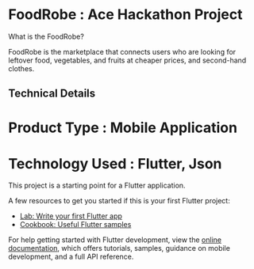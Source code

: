# FoodRobe : Ace Hackathon Project
What is the FoodRobe? 

FoodRobe is the marketplace that connects users who are looking for leftover food, vegetables, and fruits at cheaper prices, and second-hand clothes. 



## Technical Details


# Product Type :  Mobile Application
# Technology Used : Flutter, Json

This project is a starting point for a Flutter application.

A few resources to get you started if this is your first Flutter project:

- [Lab: Write your first Flutter app](https://docs.flutter.dev/get-started/codelab)
- [Cookbook: Useful Flutter samples](https://docs.flutter.dev/cookbook)

For help getting started with Flutter development, view the
[online documentation](https://docs.flutter.dev/), which offers tutorials,
samples, guidance on mobile development, and a full API reference.
